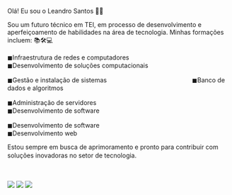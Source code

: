Olá! Eu sou o Leandro Santos 👨‍💻

Sou um futuro técnico em TEI, em processo de desenvolvimento e aperfeiçoamento de habilidades na área de tecnologia. Minhas formações incluem:
📚🛠💻

◼Infraestrutura de redes e computadoresﾠﾠﾠﾠﾠﾠﾠﾠ ◼Desenvolvimento de soluções computacionais

◼Gestão e instalação de sistemasﾠﾠﾠﾠﾠﾠﾠﾠﾠﾠﾠﾠﾠﾠﾠ◼Banco de dados e algoritmos

◼Administração de servidoresﾠﾠﾠﾠﾠﾠﾠﾠﾠﾠﾠﾠﾠﾠﾠﾠﾠﾠ◼Desenvolvimento de software


◼Desenvolvimento de softwareﾠﾠﾠﾠﾠﾠﾠﾠﾠﾠﾠﾠﾠﾠﾠﾠﾠ◼Desenvolvimento web



Estou sempre em busca de aprimoramento e pronto para contribuir com soluções inovadoras no setor de tecnologia.
ㅤㅤㅤㅤㅤ 

ㅤㅤㅤㅤㅤ 
ㅤㅤㅤㅤㅤ 

<a href="https://www.instagram.com/leandr00ks/" target="_blank"><img src="https://img.shields.io/badge/-Instagram-%23E4405F?style=for-the-badge&logo=instagram&logoColor=white" target="_blank"></a>
<a href = "leandrosantosbispo19@gmail.com"><img src="https://img.shields.io/badge/-Gmail-%23333?style=for-the-badge&logo=gmail&logoColor=white" target="_blank"></a>
<a href="https://www.linkedin.com/in/leandro-santos-5ab249336/" target="_blank"><img src="https://img.shields.io/badge/-LinkedIn-%230077B5?style=for-the-badge&logo=linkedin&logoColor=white" target="_blank"></a>



